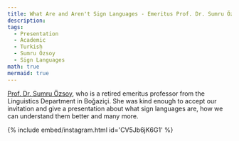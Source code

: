 ```yaml
---
title: What Are and Aren't Sign Languages - Emeritus Prof. Dr. Sumru Özsoy
description:
tags:
  - Presentation
  - Academic
  - Turkish
  - Sumru Özsoy
  - Sign Languages
math: true
mermaid: true
---
```


[Prof. Dr. Sumru Özsoy](https://en.wikipedia.org/wiki/A._Sumru_%C3%96zsoy), who is a retired emeritus professor from the Linguistics Department in Boğaziçi. She was kind enough to accept our invitation and give a presentation about what sign languages are, how we can understand them better and many more.

{% include embed/instagram.html id='CV5Jb6jK6G1' %}